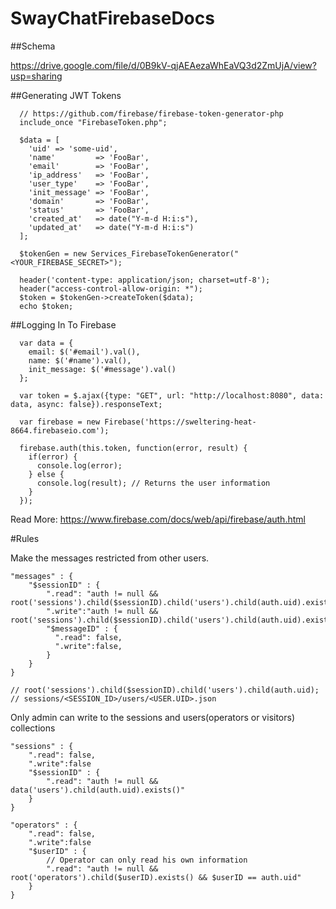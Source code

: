 SwayChatFirebaseDocs
====================

##Schema

https://drive.google.com/file/d/0B9kV-qjAEAezaWhEaVQ3d2ZmUjA/view?usp=sharing

##Generating JWT Tokens
~~~
  // https://github.com/firebase/firebase-token-generator-php
  include_once "FirebaseToken.php";
  
  $data = [
    'uid' => 'some-uid',
    'name'         => 'FooBar',
    'email'        => 'FooBar',
    'ip_address'   => 'FooBar',
    'user_type'    => 'FooBar',
    'init_message' => 'FooBar',
    'domain'       => 'FooBar',
    'status'       => 'FooBar',
    'created_at'   => date("Y-m-d H:i:s"),
    'updated_at'   => date("Y-m-d H:i:s")
  ];

  $tokenGen = new Services_FirebaseTokenGenerator("<YOUR_FIREBASE_SECRET>");
  
  header('content-type: application/json; charset=utf-8');
  header("access-control-allow-origin: *");
  $token = $tokenGen->createToken($data);
  echo $token;
~~~

##Logging In To Firebase
~~~
  var data = {
    email: $('#email').val(),
    name: $('#name').val(),
    init_message: $('#message').val()
  };

  var token = $.ajax({type: "GET", url: "http://localhost:8080", data: data, async: false}).responseText;
  
  var firebase = new Firebase('https://sweltering-heat-8664.firebaseio.com');
  
  firebase.auth(this.token, function(error, result) {
    if(error) {
      console.log(error);
    } else {
      console.log(result); // Returns the user information 
    }
  });
~~~
Read More: https://www.firebase.com/docs/web/api/firebase/auth.html

#Rules

Make the messages restricted from other users.

~~~
"messages" : {
    "$sessionID" : {
        ".read": "auth != null && root('sessions').child($sessionID).child('users').child(auth.uid).exists()",
        ".write":"auth != null && root('sessions').child($sessionID).child('users').child(auth.uid).exists()",
        "$messageID" : {
          ".read": false,
          ".write":false,  
        }
    }
}

// root('sessions').child($sessionID).child('users').child(auth.uid);
// sessions/<SESSION_ID>/users/<USER.UID>.json
~~~

Only admin can write to the sessions and users(operators or visitors) collections
~~~
"sessions" : {
    ".read": false,
    ".write":false
    "$sessionID" : {
        ".read": "auth != null && data('users').child(auth.uid).exists()"
    }
}

"operators" : {
    ".read": false,
    ".write":false
    "$userID" : {
        // Operator can only read his own information
        ".read": "auth != null && root('operators').child($userID).exists() && $userID == auth.uid"
    }
}
~~~










